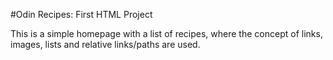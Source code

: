 #Odin Recipes: First HTML Project

This is a simple homepage with a list of recipes, where the concept of links, images, lists and relative links/paths are used.
